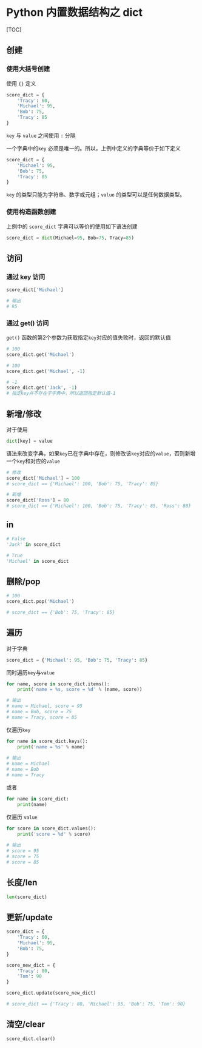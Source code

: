 # Python 内置数据结构之 dict

[TOC]

## 创建

### 使用大括号创建

使用 `{}` 定义

```python
score_dict = {
    'Tracy': 60,
    'Michael': 95,
    'Bob': 75,
    'Tracy': 85
}
```

`key`  与  `value`  之间使用 `:` 分隔

一个字典中的`key` 必须是唯一的。所以，上例中定义的字典等价于如下定义

```Python
score_dict = {
    'Michael': 95,
    'Bob': 75,
    'Tracy': 85
}
```

`key` 的类型只能为字符串、数字或元组；`value` 的类型可以是任何数据类型。

### 使用构造函数创建

上例中的 `score_dict` 字典可以等价的使用如下语法创建

```Python
score_dict = dict(Michael=95, Bob=75, Tracy=85)
```

## 访问

### 通过 key 访问

```python
score_dict['Michael']

# 输出
# 95
```

### 通过 get() 访问

`get()` 函数的第2个参数为获取指定`key`对应的值失败时，返回的默认值

```python
# 100
score_dict.get('Michael')

# 100
score_dict.get('Michael', -1)

# -1
score_dict.get('Jack', -1)
# 指定key并不存在于字典中，所以返回指定默认值-1
```

## 新增/修改

对于使用

```python
dict[key] = value
```

语法来改变字典，如果`key`已在字典中存在，则修改该`key`对应的`value`，否则新增一个`key`和对应的`value`

```python
# 修改
score_dict['Michael'] = 100
# score_dict == {'Michael': 100, 'Bob': 75, 'Tracy': 85}

# 新增
score_dict['Ross'] = 80
# score_dict == {'Michael': 100, 'Bob': 75, 'Tracy': 85, 'Ross': 80}
```

## in

```python
# False
'Jack' in score_dict

# True
'Michael' in score_dict
```

## 删除/pop

```python
# 100
score_dict.pop('Michael')

# score_dict == {'Bob': 75, 'Tracy': 85}
```

## 遍历

对于字典

```python
score_dict = {'Michael': 95, 'Bob': 75, 'Tracy': 85}
```

同时遍历`key`与`value`

```python
for name, score in score_dict.items():
    print('name = %s, score = %d' % (name, score))

# 输出
# name = Michael, score = 95
# name = Bob, score = 75
# name = Tracy, score = 85
```

仅遍历`key` 

```python
for name in score_dict.keys():
    print('name = %s' % name)
    
# 输出
# name = Michael
# name = Bob
# name = Tracy
```

或者

```Python
for name in score_dict:
    print(name)
```

仅遍历 `value`

```python
for score in score_dict.values():
    print('score = %d' % score)
    
# 输出
# score = 95
# score = 75
# score = 85
```

## 长度/len

```python
len(score_dict)
```

## 更新/update

```python
score_dict = {
    'Tracy': 60,
    'Michael': 95,
    'Bob': 75,
}

score_new_dict = {
    'Tracy': 80,
    'Tom': 90
}

score_dict.update(score_new_dict)

# score_dict == {'Tracy': 80, 'Michael': 95, 'Bob': 75, 'Tom': 90}
```

## 清空/clear

```python
score_dict.clear()
```

